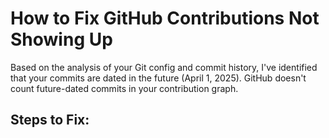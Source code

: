# How to Fix GitHub Contributions Not Showing Up

Based on the analysis of your Git config and commit history, I've identified that your commits are dated in the future (April 1, 2025). GitHub doesn't count future-dated commits in your contribution graph.

## Steps to Fix:

